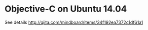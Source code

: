 
# Objective-C on Ubuntu 14.04

See details
http://qiita.com/mindboard/items/34f192ea7372c1df61a1


